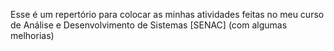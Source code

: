 Esse é um repertório para colocar as minhas atividades feitas no meu curso de Análise e Desenvolvimento de Sistemas [SENAC] (com algumas melhorias)
